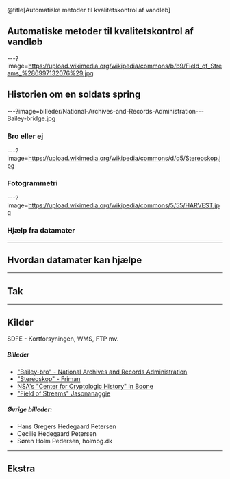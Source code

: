 @title[Automatiske metoder til kvalitetskontrol af vandløb]

<!-- Uggerby å - Fotograf: Søren Holm Pedersen, holmog.dk-->
## Automatiske metoder til kvalitetskontrol af vandløb

---?image=https://upload.wikimedia.org/wikipedia/commons/b/b9/Field_of_Streams_%286997132076%29.jpg
<!-- Sort/hvid soldat ved å -->
## Historien om en soldats spring

---?image=billeder/National-Archives-and-Records-Administration---Bailey-bridge.jpg
### Bro eller ej
<!-- Sort/hvid Kampvogn og bro -->


---?image=https://upload.wikimedia.org/wikipedia/commons/d/d5/Stereoskop.jpg
<!-- Fotogrammetri-bænk -->
### Fotogrammetri


---?image=https://upload.wikimedia.org/wikipedia/commons/5/55/HARVEST.jpg
<!-- Gammel datamat -->
### Hjælp fra datamater



<!-- SAMMENBINDING? -->


---
## Hvordan datamater kan hjælpe

<!--
Ensartede data
Beregninger
-->



---



## Tak



---

## Kilder

SDFE - Kortforsyningen, WMS, FTP mv.

##### Billeder
- ["Bailey-bro" - National Archives and Records Administration](https://da.wikipedia.org/wiki/Fil:%22Don%27t_tell_me_there%27s_anything_the_engineers_can%27t_do._We_built_bridges_where_bridges_couldn%27t_be_built._We_built..._-_NARA_-_535980.tif)
- ["Stereoskop" - Friman](https://commons.wikimedia.org/wiki/File:Stereoskop.jpg)
- [NSA's "Center for Cryptologic History" in Boone](https://commons.wikimedia.org/wiki/File:HARVEST.jpg)
- ["Field of Streams" Jasonanaggie ](https://commons.wikimedia.org/wiki/File:Field_of_Streams_(6997132076).jpg)

##### Øvrige billeder:
- Hans Gregers Hedegaard Petersen
- Cecilie Hedegaard Petersen
- Søren Holm Pedersen, holmog.dk


---

## Ekstra


